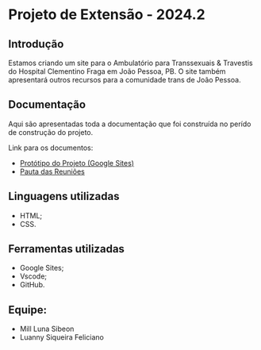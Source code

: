 # Projeto de Extensão - 2024.2

## Introdução

Estamos criando um site para o Ambulatório para Transsexuais & Travestis do Hospital Clementino Fraga em João Pessoa, PB. O site também apresentará outros recursos para a comunidade trans de João Pessoa.

## Documentação

Aqui são apresentadas toda a documentação que foi construída no perído de construção do projeto.

Link para os documentos:
* [Protótipo do Projeto (Google Sites)](https://sites.google.com/view/ambulatoriott/in%C3%ADcio)
* [Pauta das Reuniões](https://docs.google.com/document/d/1XgkMNlW921EWIRlzRQXgFcVFnWxZfLVmgyAGzu6d6dg/edit?usp=sharing)

## Linguagens utilizadas

* HTML;
* CSS.

## Ferramentas utilizadas

* Google Sites;
* Vscode;
* GitHub.

## Equipe:

* Mill Luna Sibeon
* Luanny Siqueira Feliciano
